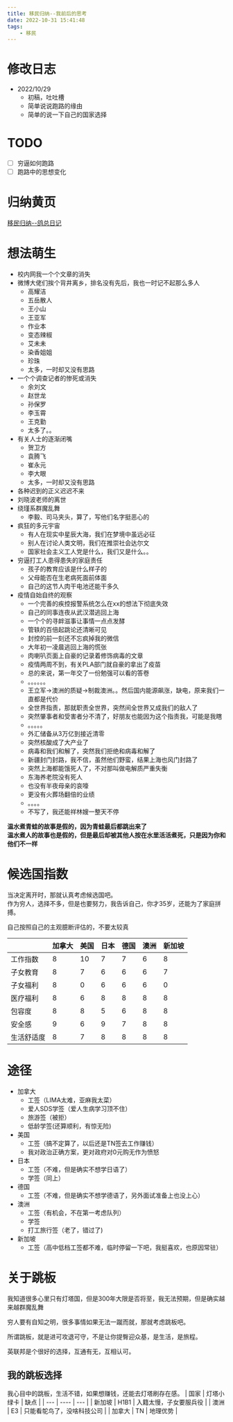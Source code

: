 ```yaml
---
title: 移民归纳--我前后的思考
date: 2022-10-31 15:41:48
tags:
    - 移民
---
```

<!-- toc -->

# 修改日志
* 2022/10/29
    - 初稿，吐吐槽
    - 简单说说跑路的缘由
    - 简单的说一下自己的国家选择
# TODO
- [ ] 穷逼如何跑路
- [ ] 跑路中的思想变化

# 归纳黄页
[移民归纳--鸽总日记](https://vball.fun/2022/10/28/imm-geziwang-roadmap/)


# 想法萌生

- 校内网我一个个文章的消失
- 微博大佬们挨个背井离乡，排名没有先后，我也一时记不起那么多人
    - 高耀洁
    - 五岳散人
    - 王小山
    - 王亚军
    - 作业本
    - 变态辣椒
    - 艾未未
    - 染香姐姐
    - 珍珠
    - 太多，一时却又没有思路
- 一个个调查记者的惨死或消失
    - 余刘文
    - 赵世龙
    - 孙保罗
    - 李玉霄
    - 王克勤
    - 太多了。。
- 有关人士的逐渐闭嘴
    - 贺卫方
    - 袁腾飞
    - 崔永元
    - 李大眼
    - 太多，一时却又没有思路
- 各种迟到的正义迟迟不来
- 刘晓波老师的离世
- 绕瑾系群魔乱舞
    - 李毅、司马夹头，算了，写他们名字挺恶心的
- 疯狂的多元宇宙
    - 有人在现实中星辰大海，我们在梦境中虽远必征
    - 别人在讨论人类文明，我们在推崇社会达尔文
    - 国家社会主义工人党是什么，我们又是什么。。
- 穷逼打工人患得患失的家庭责任
    - 孩子的教育应该是什么样子的
    - 父母能否在生老病死面前体面
    - 自己的这节人肉干电池还能干多久
- 疫情自始自终的观察
    - 一个完善的疾控报警系统怎么在xx的想法下彻底失效
    - 自己的同事连夜从武汉潜逃回上海
    - 一个个的寻衅滋事让事情一点点发酵
    - 管轶的百倍起跳论还清晰可见
    - 封控的前一刻还不忘疯掉我的微信
    - 大年初一凌晨逃回上海的慌张
    - 肉喇叭页面上自豪的记录着修饰病毒的文章
    - 疫情两周不到，有关PLA部门就自豪的拿出了疫苗
    - 总的来说，第一年交了一份勉强可以看的答卷
    - 。。。。。。
    - 王立军->澳洲的质疑->制裁澳洲。。然后国内能源飙涨，缺电，原来我们一直都是代价
    - 全世界指责，那就职责全世界，突然间全世界又成我们的敌人了
    - 突然肇事者和受害者分不清了，好朋友也能因为这个指责我，可能是我瞎
    - 。。。。。
    - 外汇储备从3万亿到接近清零
    - 突然核酸成了大产业了
    - 病毒和我们和解了，突然我们拒绝和病毒和解了
    - 新疆封门封路，我不信，虽然他们野蛮，结果上海也风门封路了
    - 突然上海都能饿死人了，不对那叫做电解质严重失衡
    - 东海养老院没有死人
    - 也没有半夜母亲的哀嚎
    - 更没有火葬场翻倍的业绩
    - 。。。。
    - 不写了，我还能祥林嫂一整天不停

        
**温水煮青蛙的故事是假的，因为青蛙最后都跳出来了**  
**温水煮人的故事也是假的，但是最后却被其他人按在水里活活煮死，只是因为你和他们不一样**  
   


# 候选国指数
当决定离开时，那就认真考虑候选国吧。  
作为穷人，选择不多，但是也要努力，我告诉自己，你才35岁，还能为了家庭拼搏。  

自己按照自己的主观臆断评估的，不要太较真

|   | 加拿大  | 美国 | 日本 | 德国 | 澳洲 | 新加坡|
| --- | --- | --- |  --- |  --- | --- | --- |
| 工作指数 | 8 | 10 | 7 | 7 | 6 | 8 |
| 子女教育 | 8 | 7 | 6 | 6 | 6 | 7 |
| 子女福利 | 8 | 0 | 6 | 6 | 6 | 0 |
| 医疗福利 | 8 | 6 | 8 | 8 | 8 | 8 |
| 包容度 | 8 | 8 | 5 | 6 | 8 | 8 |
| 安全感 | 9 | 6 | 9 | 7 | 8 | 8 |
| 生活舒适度 | 8 | 7 | 8 | 8 | 8 | 8 |

# 途径

- 加拿大
    - 工签（LIMA太难，亚麻我太菜）
    - 爱人SDS学签（爱人生病学习顶不住）
    - 旅游签（被拒）
    - 低龄学签(还算顺利，有惊无险)
- 美国
    - 工签（搞不定算了，以后还是TN签去工作赚钱）
    - 我对政治正确方案，更对政府对0元购无作为愤怒
- 日本
    - 工签（不难，但是确实不想学日语了）
    - 学签（同上）
- 德国
    - 工签（不难，但是确实不想学德语了，另外面试准备上也没上心）
- 澳洲
    - 工签（有机会，不在第一考虑队列）
    - 学签
    - 打工旅行签（老了，错过了)
- 新加坡
    - 工签（高中低档工签都不难，临时停留一下吧，我挺喜欢，也原因常驻）

# 关于跳板
我知道很多心里只有灯塔国，但是300年大限是否将至，我无法预期，但是确实越来越群魔乱舞   

穷人要有自知之明，很多事情如果无法一蹴而就，那就考虑跳板吧。 

所谓跳板，就是进可攻退可守，不是让你提臀迎众基，是生活，是旅程。

英联邦是个很好的选择，互通有无，互相认可。
## 我的跳板选择
我心目中的跳板，生活不错，如果想赚钱，还能去灯塔刷存在感。
| 国家  |  灯塔小绿卡  | 缺点 |
| --- | ---- | --- |
| 新加坡 | H1B1  | 入籍太慢，子女要服兵役 |
| 澳洲  | E3 | 只能看鸵鸟了，没啥科技公司  |
| 加拿大 | TN | 地理优势 |

